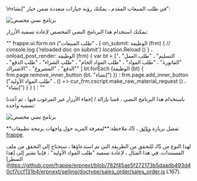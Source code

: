 \nفي طلب المبيعات المقدم ، يمكنك رؤية خيارات متعددة ضمن خيار "إنشاء":

![برنامج نصي مخصص](https://docs.erpnext.com/files/customize-button-all.png)

يمكنك استخدام هذا البرنامج النصي المخصص لإعادة تسمية الأزرار:

""
frappe.ui.form.on ("طلب المبيعات" ، {
    on_submit: الوظيفة (frm) {
    // console.log ('reloaded doc on submit')
        location.Reload ()
    } ،
    onload_post_render: الوظيفة (frm) {
        var bt = ["التسليم" ، "طلب العمل" ، "الفاتورة" ، "طلب المواد" ، "طلب المواد الخام" ، "طلب الشراء" ، "طلب الدفع" ، "الدفع" ، "المشروع" ، "الاشتراك" ]
        bt.forEach (الوظيفة (bt) {
            frm.page.remove_inner_button (bt، "إنشاء")
            }) ؛
        frm.page.add_inner_button ("طلب المواد الأولية" ، () => cur_frm.cscript.make_raw_material_request () ، "إنشاء")
        }
    }
) ؛
""

باستخدام هذا البرنامج النصي ، قمنا بإزالة / إخفاء الأزرار غير المرغوب فيها ، ثم أعدنا تسمية واحدة:

![برنامج نصي مخصص](https://docs.erpnext.com/files/customize-button-rename.png)

**ملاحظة:**لمعرفة المزيد حول واجهات برمجة تطبيقات JS ، تفضل بزيارة [وثائق frappe](https://frappe.io/docs/v13/user/en/api/form).

للتحقق من الطريقة التي تم استدعاؤها ، ستحتاج إلى التحقق من ملف JS لهذا النوع من المستندات. في هذا المثال ، لإعادة تسمية "طلب المواد الأولية" ، فإننا نشير إلى [هذا السطر](https://github.com/frappe/erpnext/blob/782f45ae5f272173b5daadb493d40cf7ccf131b4/erpnext/selling/doctype/sales_order/sales_order.js L167).